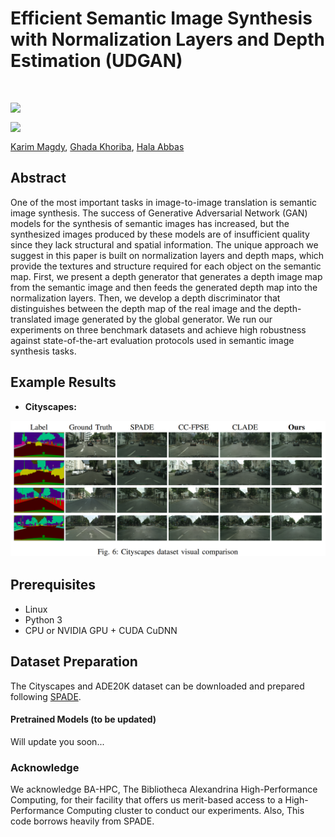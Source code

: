 # Efficient Semantic Image Synthesis with Normalization Layers and Depth Estimation (UDGAN)

&nbsp;

<img src='assets\framework.png' align="left">  

&nbsp;

<img src='assets\results.png' align="left">  


&nbsp;


[Karim Magdy](https://scholar.google.com/citations?user=v4wnV7QAAAAJ), [Ghada Khoriba](https://scholar.google.com/citations?hl=en&user=jwTBsIIAAAAJ), [Hala Abbas](https://scholar.google.com/citations?hl=en&user=s8EB22cAAAAJ)

## Abstract

One of the most important tasks in image-to-image translation is semantic image synthesis. The success of Generative Adversarial Network (GAN) models for the synthesis of semantic images has increased, but the synthesized images produced by these models are of insufficient quality since they lack structural and spatial information. The unique approach we suggest in this paper is built on normalization layers and depth maps, which provide the textures and structure required for each object on the semantic map. First, we present a depth generator that generates a depth image map from the semantic image and then feeds the generated depth map into the normalization layers. Then, we develop a depth discriminator that distinguishes between the depth map of the real image and the depth-translated image generated by the global generator. We run our experiments on three benchmark datasets and achieve high robustness against state-of-the-art evaluation protocols used in semantic image synthesis tasks.


## Example Results
* **Cityscapes:**

<p align='center'>  
  <img src='assets/city_results.png'/>
</p>


## Prerequisites
- Linux
- Python 3
- CPU or NVIDIA GPU + CUDA CuDNN

## Dataset Preparation
The Cityscapes and ADE20K dataset can be downloaded and prepared following [SPADE](https://github.com/NVlabs/SPADE.git). 


#### Pretrained Models (to be updated)
Will update you soon... 

### Acknowledge
We acknowledge BA-HPC, The Bibliotheca Alexandrina High-Performance Computing, for their facility that offers us merit-based access to a High-Performance Computing cluster to conduct our experiments. Also, This code borrows heavily from SPADE. 
 
